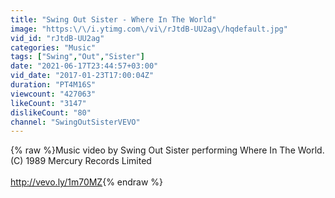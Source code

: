 ```yaml
---
title: "Swing Out Sister - Where In The World"
image: "https:\/\/i.ytimg.com\/vi\/rJtdB-UU2ag\/hqdefault.jpg"
vid_id: "rJtdB-UU2ag"
categories: "Music"
tags: ["Swing","Out","Sister"]
date: "2021-06-17T23:44:57+03:00"
vid_date: "2017-01-23T17:00:04Z"
duration: "PT4M16S"
viewcount: "427063"
likeCount: "3147"
dislikeCount: "80"
channel: "SwingOutSisterVEVO"
---
```

{% raw %}Music video by Swing Out Sister performing Where In The World. (C) 1989 Mercury Records Limited<br /><br /><a rel="nofollow" target="blank" href="http://vevo.ly/1m70MZ">http://vevo.ly/1m70MZ</a>{% endraw %}
